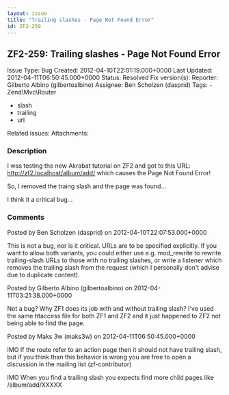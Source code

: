 ```yaml
---
layout: issue
title: "Trailing slashes - Page Not Found Error"
id: ZF2-259
---
```


ZF2-259: Trailing slashes - Page Not Found Error
------------------------------------------------

 Issue Type: Bug Created: 2012-04-10T22:01:19.000+0000 Last Updated: 2012-04-11T06:50:45.000+0000 Status: Resolved Fix version(s): 
 Reporter:  Gilberto Albino (gilbertoalbino)  Assignee:  Ben Scholzen (dasprid)  Tags: - Zend\\Mvc\\Router
- slash
- trailing
- url
 
 Related issues: 
 Attachments: 
### Description

I was testing the new Akrabat tutorial on ZF2 and got to this URL: <http://zf2.localhost/album/add/> which causes the Page Not Found Error!

So, I removed the traing slash and the page was found...

I think it a critical bug...

 

 

### Comments

Posted by Ben Scholzen (dasprid) on 2012-04-10T22:07:53.000+0000

This is not a bug, nor is it critical. URLs are to be specified explicitly. If you want to allow both variants, you could either use e.g. mod\_rewrite to rewrite trailing-slash URLs to those with no trailing slashes, or write a listener which removes the trailing slash from the request (which I personally don't advise due to duplicate content).

 

 

Posted by Gilberto Albino (gilbertoalbino) on 2012-04-11T03:21:38.000+0000

Not a bug? Why ZF1 does its job with and without trailing slash? I've used the same htaccess file for both ZF1 and ZF2 and it just happened to ZF2 not being able to find the page.

 

 

Posted by Maks 3w (maks3w) on 2012-04-11T06:50:45.000+0000

IMO If the route refer to an action page then it should not have trailing slash, but if you think than this behavior is wrong you are free to open a discussion in the mailing list (zf-contributor)

IMO When you find a trailing slash you expects find more child pages like /album/add/XXXXX

 

 
